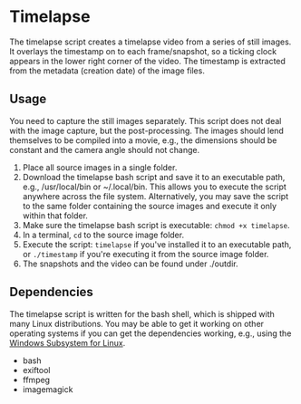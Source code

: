 # Timelapse

The timelapse script creates a timelapse video from a series of still images. It overlays the timestamp on to each frame/snapshot, so a ticking clock appears in the lower right corner of the video. The timestamp is extracted from the metadata (creation date) of the image files.

## Usage

You need to capture the still images separately. This script does not deal with the image capture, but the post-processing. The images should lend themselves to be compiled into a movie, e.g., the dimensions should be constant and the camera angle should not change.

1. Place all source images in a single folder.
2. Download the timelapse bash script and save it to an executable path, e.g., /usr/local/bin or ~/.local/bin. This allows you to execute the script anywhere across the file system. Alternatively, you may save the script to the same folder containing the source images and execute it only within that folder.
3. Make sure the timelapse bash script is executable: `chmod +x timelapse`.
4. In a terminal, `cd` to the source image folder.
5. Execute the script: `timelapse` if you've installed it to an executable path, or `./timestamp` if you're executing it from the source image folder.
6. The snapshots and the video can be found under ./outdir.

## Dependencies

The timelapse script is written for the bash shell, which is shipped with many Linux distributions. You may be able to get it working on other operating systems if you can get the dependencies working, e.g., using the [Windows Subsystem for Linux](https://www.howtogeek.com/249966/how-to-install-and-use-the-linux-bash-shell-on-windows-10/).

- bash
- exiftool
- ffmpeg
- imagemagick
